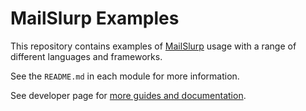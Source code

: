 # MailSlurp Examples

This repository contains examples of [MailSlurp](https://www.mailslurp.com) usage with a range of different languages and frameworks.

See the `README.md` in each module for more information.

See developer page for [more guides and documentation](https://www.mailslurp.com/developers/).
